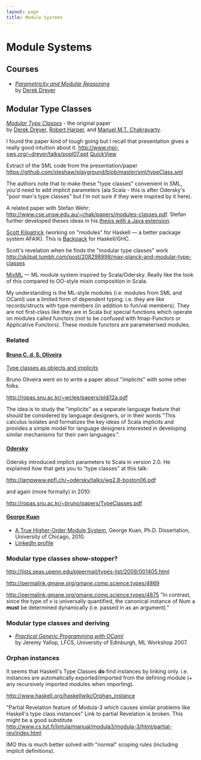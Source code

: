 ```yaml
---
layout: page
title: Module Systems
---
```


# Module Systems


## Courses

- [_Parametricity and Modular Reasoning_](https://wiki.mpi-sws.org/star/paramore)  
  by [Derek Dreyer][dreyer]


## Modular Type Classes

[_Modular Type Classes_](http://www.cse.unsw.edu.au/~chak/papers/DHC07.html) - the original paper  
by [Derek Dreyer][dreyer], [Robert Harper][harper], and [Manuel M.T. Chakravarty][chak].

I found the paper kind of tough going but I recall that presentation gives a
really good intuition about it.
<http://www.mpi-sws.org/~dreyer/talks/popl07.ppt>
[QuickView](https://docs.google.com/viewer?a=v&q=cache:cx96awCp_lIJ:www.mpi-sws.org/~dreyer/talks/popl07.ppt+&hl=en&pid=bl&srcid=ADGEESg5e53hOkNZbmS0DeLJXGi53_bh1sP-L5LwI3TDc6E2EzXcwJ3DV-mbgFsi3TLY7sS2jgXJvaCl9nmma4pLJSBTnjPZEBiQIixaNwGxCOpzf_hWWbaMETVEVywbvWBw-ar62CLR&sig=AHIEtbQBIMONy2dxxecTju1aCnWiTcdn0A)

Extract of the SML code from the presentation/paper
<https://github.com/steshaw/playground/blob/master/sml/typeClass.sml>

The authors note that to make these "type classes" convenient in SML,
you'd need to add implicit parameters (ala Scala - this is after
Odersky's "poor man's type classes" but I'm not sure if they were
inspired by it here).

A related paper with Stefan Wehr:
<http://www.cse.unsw.edu.au/~chak/papers/modules-classes.pdf>. Stefan
further developed theses ideas in his [thesis with a Java extension][wehr].

[Scott Kilpatrick][skilpat] (working on "modules" for Haskell — a better package
system AFAIK). This is [Backpack](http://plv.mpi-sws.org/backpack/) for
Haskell/GHC.

Scott's revelation when he finds the "modular type classes" work
<http://skilpat.tumblr.com/post/208298998/max-planck-and-modular-type-classes>

[MixML](http://www.mpi-sws.org/~rossberg/mixml/) — ML module system inspired by
Scala/Odersky. Really like the look of this compared to OO-style mixin
composition in Scala.

My understanding is the ML-style modules (i.e. modules from SML and
OCaml) use a limited form of dependent typing. i.e. they are like
records/structs with type members (in addition to fun/val members). They
are not first-class like they are in Scala but special functions which
operate on modules called functors (not to be confused with
fmap-Functors or Applicative Functors). These module functors are
parameterised modules.

### Related

#### [Bruno C. d. S. Oliveira][oliveira]

[Type classes as objects and implicits](http://ropas.snu.ac.kr/~bruno/papers/TypeClasses.pdf)

Bruno Oliveira went on to write a paper about "implicits" with some
other folks.

<http://ropas.snu.ac.kr/~wclee/papers/pldi12a.pdf>

The idea is to study the "implicits" as a separate language feature that
should be considered by language designers, or in their words "This
calculus isolates and formalizes the key ideas of Scala implicits and
provides a simple model for language designers interested in developing
similar mechanisms for their own languages.".

#### [Odersky][odersky]

Odersky introduced implicit parameters to Scala in version 2.0.
He explained how that gets you to "type classes" at this talk:

<http://lampwww.epfl.ch/~odersky/talks/wg2.8-boston06.pdf>

and again (more formally) in 2010:

<http://ropas.snu.ac.kr/~bruno/papers/TypeClasses.pdf>

#### [George Kuan][kuan]

-   [A True Higher-Order Module System](http://smlnj-gforge.cs.uchicago.edu/scm/viewvc.php/*checkout*/papers/hofsem/dissertation/kuan-dissertation.pdf?root=smlnj),
    George Kuan, Ph.D. Dissertation, University of Chicago, 2010.
-   [LinkedIn profile](http://www.linkedin.com/pub/george-kuan/6/672/324)

### Modular type classes show-stopper?

<http://lists.seas.upenn.edu/pipermail/types-list/2009/001405.html>

<http://permalink.gmane.org/gmane.comp.science.types/4869>

<http://permalink.gmane.org/gmane.comp.science.types/4875> "In contrast,
since the type of x is universally quantified, the canonical instance of
Num a **must** be determined dynamically (i.e. passed in as an
argument)."

### Modular type classes and deriving

- [_Practical Generic Programming with OCaml_](http://research.microsoft.com/en-us/um/people/crusso/ml2007/slides/yallop-ml07.pdf)  
  by Jeremy Yallop, LFCS, University of Edinburgh, ML Workshop 2007.

### Orphan instances

It seems that Haskell's Type Classes **do** find instances by linking
only. i.e. instances are automatically exported/imported from the
defining module (+ any recursively imported modules when importing).

<http://www.haskell.org/haskellwiki/Orphan_instance>

"Partial Revelation feature of Modula-3 which causes similar problems
like Haskell's type class instances" Link to partial Revelation is
broken. This might be a good substitute
<http://www.cs.tut.fi/lintula/manual/modula3/modula-3/html/partial-rev/index.html>

IMO this is much better solved with "normal" scoping rules (including
implicit definitions).

[dreyer]: http://www.mpi-sws.org/~dreyer/
[harper]: https://www.cs.cmu.edu/~rwh/
[chak]: http://justtesting.org/
[wehr]: http://www.stefanwehr.de/
[skilpat]: http://www.mpi-sws.org/~skilpat/
[oliveira]: https://i.cs.hku.hk/~bruno/
[odersky]: https://lampwww.epfl.ch/~odersky/
[kuan]: https://people.cs.uchicago.edu/~gkuan/
